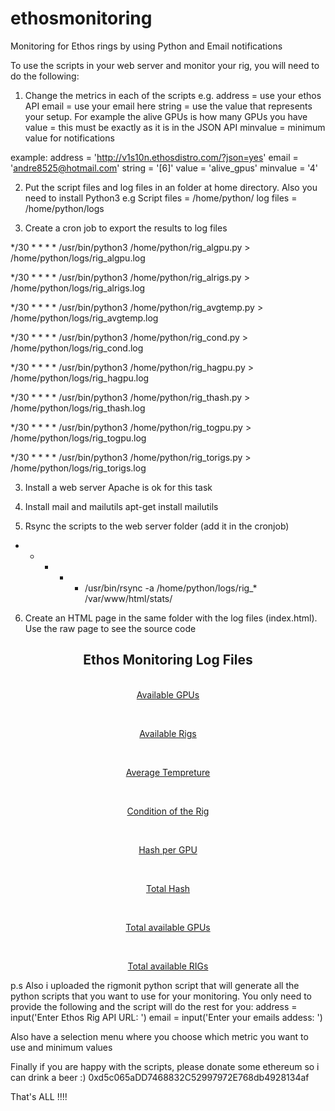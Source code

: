# ethosmonitoring
Monitoring for Ethos rings by using Python and Email notifications

To use the scripts in your web server and monitor your rig, you will need to do the following:
1) Change the metrics in each of the scripts 
e.g.
address = use your ethos API 
email = use your email here
string = use the value that represents your setup. For example the alive GPUs is how many GPUs you have
value = this must be exactly as it is in the JSON API
minvalue = minimum value for notifications

example:
address = 'http://v1s10n.ethosdistro.com/?json=yes'
email = 'andre8525@hotmail.com'
string = '[6]'
value = 'alive_gpus'
minvalue = '4'


2) Put the script files and log files in an folder at home directory. Also you need to install Python3
e.g 
Script files = /home/python/
log files = /home/python/logs


2) Create a cron job to export the results to log files

*/30 * * * * /usr/bin/python3 /home/python/rig_algpu.py > /home/python/logs/rig_algpu.log

*/30 * * * * /usr/bin/python3 /home/python/rig_alrigs.py > /home/python/logs/rig_alrigs.log

*/30 * * * * /usr/bin/python3 /home/python/rig_avgtemp.py > /home/python/logs/rig_avgtemp.log

*/30 * * * * /usr/bin/python3 /home/python/rig_cond.py > /home/python/logs/rig_cond.log

*/30 * * * * /usr/bin/python3 /home/python/rig_hagpu.py > /home/python/logs/rig_hagpu.log

*/30 * * * * /usr/bin/python3 /home/python/rig_thash.py > /home/python/logs/rig_thash.log

*/30 * * * * /usr/bin/python3 /home/python/rig_togpu.py > /home/python/logs/rig_togpu.log

*/30 * * * * /usr/bin/python3 /home/python/rig_torigs.py > /home/python/logs/rig_torigs.log




3) Install a web server
Apache is ok for this task


4) Install mail and mailutils
apt-get install mailutils


5) Rsync the scripts to the web server folder (add it in the cronjob)
* * * * * /usr/bin/rsync -a /home/python/logs/rig_* /var/www/html/stats/


6) Create an HTML page in the same folder with the log files (index.html). Use the raw page to see the source code

<!DOCTYPE html>
<html>
<head>
<style>
</style>
</head>
<body>
<center>

<h2> Ethos Monitoring Log Files</h2>
<br>
<a href="rig_algpu.log" target="_self">Available GPUs</a> 
</p>
<br>
<p>
<a href="rig_alrigs.log" target="_self">Available Rigs</a>
</p>
<br>
<p>
<a href="rig_avgtemp.log" target="_self">Average Tempreture</a>
</p>
<br>
<p>
<a href="rig_cond.log" target="_self">Condition of the Rig</a>
</p>
<br>
<p>
<a href="rig_hagpu.log" target="_self">Hash per GPU</a>
</p>
<br>
<p>
<a href="rig_thash.log" target="_self">Total Hash</a>
</p>
<br>
<p>
<a href="rig_togpu.log" target="_self">Total available GPUs</a>
</p>
<br>
<p>
<a href="rig_torigs.log" target="_self">Total available RIGs</a>
</p>
</center>
</body>
</html>




p.s 
Also i uploaded the rigmonit python script that will generate all the python scripts that you want to use for your monitoring. You only need to provide the following and the script will do the rest for you:
address = input('Enter Ethos Rig API URL: ')
email = input('Enter your emails addess: ')

Also have a selection menu where you choose which metric you want to use and minimum values


Finally if you are happy with the scripts, please donate some ethereum so i can drink a beer :) 
0xd5c065aDD7468832C52997972E768db4928134af



That's ALL !!!!
